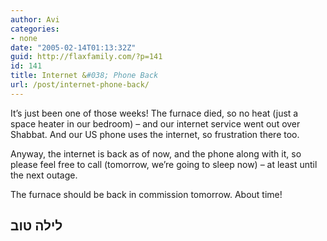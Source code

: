 ```yaml
---
author: Avi
categories:
- none
date: "2005-02-14T01:13:32Z"
guid: http://flaxfamily.com/?p=141
id: 141
title: Internet &#038; Phone Back
url: /post/internet-phone-back/
---
```

It&#8217;s just been one of those weeks! The furnace died, so no heat (just a space heater in our bedroom) &#8211; and our internet service went out over Shabbat. And our US phone uses the internet, so frustration there too.

Anyway, the internet is back as of now, and the phone along with it, so please feel free to call (tomorrow, we&#8217;re going to sleep now) &#8211; at least until the next outage.

The furnace should be back in commission tomorrow. About time!

## &#1500;&#1497;&#1500;&#1492; &#1496;&#1493;&#1489;